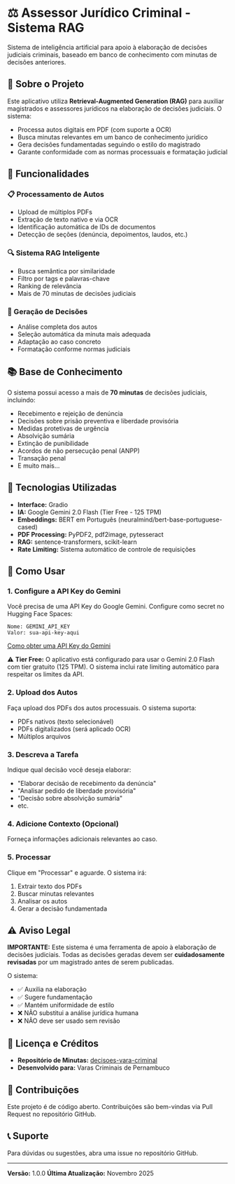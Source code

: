 # ⚖️ Assessor Jurídico Criminal - Sistema RAG

Sistema de inteligência artificial para apoio à elaboração de decisões judiciais criminais, baseado em banco de conhecimento com minutas de decisões anteriores.

## 🎯 Sobre o Projeto

Este aplicativo utiliza **Retrieval-Augmented Generation (RAG)** para auxiliar magistrados e assessores jurídicos na elaboração de decisões judiciais. O sistema:

- Processa autos digitais em PDF (com suporte a OCR)
- Busca minutas relevantes em um banco de conhecimento jurídico
- Gera decisões fundamentadas seguindo o estilo do magistrado
- Garante conformidade com as normas processuais e formatação judicial

## 🚀 Funcionalidades

### 📋 Processamento de Autos
- Upload de múltiplos PDFs
- Extração de texto nativo e via OCR
- Identificação automática de IDs de documentos
- Detecção de seções (denúncia, depoimentos, laudos, etc.)

### 🔍 Sistema RAG Inteligente
- Busca semântica por similaridade
- Filtro por tags e palavras-chave
- Ranking de relevância
- Mais de 70 minutas de decisões judiciais

### 🤖 Geração de Decisões
- Análise completa dos autos
- Seleção automática da minuta mais adequada
- Adaptação ao caso concreto
- Formatação conforme normas judiciais

## 📚 Base de Conhecimento

O sistema possui acesso a mais de **70 minutas** de decisões judiciais, incluindo:

- Recebimento e rejeição de denúncia
- Decisões sobre prisão preventiva e liberdade provisória
- Medidas protetivas de urgência
- Absolvição sumária
- Extinção de punibilidade
- Acordos de não persecução penal (ANPP)
- Transação penal
- E muito mais...

## 🔧 Tecnologias Utilizadas

- **Interface:** Gradio
- **IA:** Google Gemini 2.0 Flash (Tier Free - 125 TPM)
- **Embeddings:** BERT em Português (neuralmind/bert-base-portuguese-cased)
- **PDF Processing:** PyPDF2, pdf2image, pytesseract
- **RAG:** sentence-transformers, scikit-learn
- **Rate Limiting:** Sistema automático de controle de requisições

## 📖 Como Usar

### 1. Configure a API Key do Gemini

Você precisa de uma API Key do Google Gemini. Configure como secret no Hugging Face Spaces:

```
Nome: GEMINI_API_KEY
Valor: sua-api-key-aqui
```

[Como obter uma API Key do Gemini](https://ai.google.dev/)

⚠️ **Tier Free:** O aplicativo está configurado para usar o Gemini 2.0 Flash com tier gratuito (125 TPM).
O sistema inclui rate limiting automático para respeitar os limites da API.

### 2. Upload dos Autos

Faça upload dos PDFs dos autos processuais. O sistema suporta:
- PDFs nativos (texto selecionável)
- PDFs digitalizados (será aplicado OCR)
- Múltiplos arquivos

### 3. Descreva a Tarefa

Indique qual decisão você deseja elaborar:
- "Elaborar decisão de recebimento da denúncia"
- "Analisar pedido de liberdade provisória"
- "Decisão sobre absolvição sumária"
- etc.

### 4. Adicione Contexto (Opcional)

Forneça informações adicionais relevantes ao caso.

### 5. Processar

Clique em "Processar" e aguarde. O sistema irá:
1. Extrair texto dos PDFs
2. Buscar minutas relevantes
3. Analisar os autos
4. Gerar a decisão fundamentada

## ⚠️ Aviso Legal

**IMPORTANTE:** Este sistema é uma ferramenta de apoio à elaboração de decisões judiciais. Todas as decisões geradas devem ser **cuidadosamente revisadas** por um magistrado antes de serem publicadas.

O sistema:
- ✅ Auxilia na elaboração
- ✅ Sugere fundamentação
- ✅ Mantém uniformidade de estilo
- ❌ NÃO substitui a análise jurídica humana
- ❌ NÃO deve ser usado sem revisão

## 📄 Licença e Créditos

- **Repositório de Minutas:** [decisoes-vara-criminal](https://github.com/HugoDiasdSi/decisoes-vara-criminal)
- **Desenvolvido para:** Varas Criminais de Pernambuco

## 🤝 Contribuições

Este projeto é de código aberto. Contribuições são bem-vindas via Pull Request no repositório GitHub.

## 📞 Suporte

Para dúvidas ou sugestões, abra uma issue no repositório GitHub.

---

**Versão:** 1.0.0
**Última Atualização:** Novembro 2025
